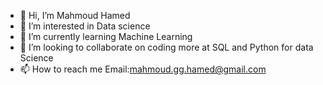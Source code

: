 - 👋 Hi, I’m Mahmoud Hamed
- 👀 I’m interested in Data science
- 🌱 I’m currently learning Machine Learning
- 💞️ I’m looking to collaborate on coding more at SQL and Python for data Science
- 📫 How to reach me Email:mahmoud.gg.hamed@gmail.com

<!---
Mahmoudh544/Mahmoudh544 is a ✨ special ✨ repository because its `README.md` (this file) appears on your GitHub profile.
You can click the Preview link to take a look at your changes.
--->

